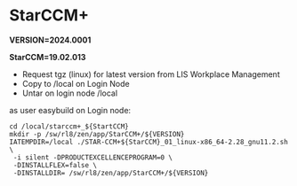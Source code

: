 # StarCCM+

**VERSION=2024.0001**

**StarCCM=19.02.013**

- Request tgz (linux) for latest version from LIS Workplace Management
- Copy to /local on Login Node
- Untar on login node /local

as user easybuild on Login node:

```shell
cd /local/starccm+_${StartCCM}
mkdir -p /sw/rl8/zen/app/StarCCM+/${VERSION}
IATEMPDIR=/local ./STAR-CCM+${StarCCM}_01_linux-x86_64-2.28_gnu11.2.sh \
 -i silent -DPRODUCTEXCELLENCEPROGRAM=0 \
 -DINSTALLFLEX=false \ 
 -DINSTALLDIR= /sw/rl8/zen/app/StarCCM+/${VERSION}
```
